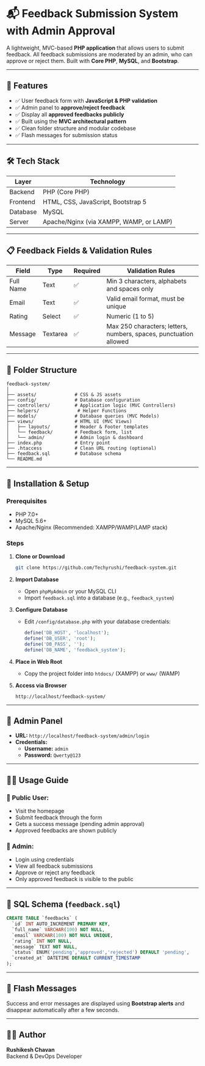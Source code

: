 # 📬 Feedback Submission System with Admin Approval

A lightweight, MVC-based **PHP application** that allows users to submit feedback. All feedback submissions are moderated by an admin, who can approve or reject them. Built with **Core PHP**, **MySQL**, and **Bootstrap**.

---

## 🚀 Features

- ✅ User feedback form with **JavaScript & PHP validation**
- ✅ Admin panel to **approve/reject feedback**
- ✅ Display all **approved feedbacks publicly**
- ✅ Built using the **MVC architectural pattern**
- ✅ Clean folder structure and modular codebase
- ✅ Flash messages for submission status

---

## 🛠️ Tech Stack

| Layer     | Technology       |
|-----------|------------------|
| Backend   | PHP (Core PHP)   |
| Frontend  | HTML, CSS, JavaScript, Bootstrap 5 |
| Database  | MySQL            |
| Server    | Apache/Nginx (via XAMPP, WAMP, or LAMP)

---

## 📋 Feedback Fields & Validation Rules

| Field      | Type    | Required | Validation Rules |
|------------|---------|----------|------------------|
| Full Name  | Text    | ✅       | Min 3 characters, alphabets and spaces only |
| Email      | Text    | ✅       | Valid email format, must be unique |
| Rating     | Select  | ✅       | Numeric (1 to 5) |
| Message    | Textarea| ✅       | Max 250 characters; letters, numbers, spaces, punctuation allowed |

---

## 📂 Folder Structure

```
feedback-system/
│
├── assets/              # CSS & JS assets
├── config/              # Database configuration
├── controllers/         # Application logic (MVC Controllers)
├── helpers/              # Helper Functions
├── models/              # Database queries (MVC Models)
├── views/               # HTML UI (MVC Views)
│   ├── layouts/         # Header & Footer templates
│   └── feedback/        # Feedback form, list
│   └── admin/           # Admin login & dashboard
├── index.php            # Entry point
├── .htaccess            # Clean URL routing (optional)
├── feedback.sql         # Database schema
└── README.md
```

---

## 🧪 Installation & Setup

### Prerequisites
- PHP 7.0+
- MySQL 5.6+
- Apache/Nginx (Recommended: XAMPP/WAMP/LAMP stack)

### Steps

1. **Clone or Download**
   ```bash
   git clone https://github.com/Techyrushi/feedback-system.git
   ```

2. **Import Database**
   - Open `phpMyAdmin` or your MySQL CLI
   - Import `feedback.sql` into a database (e.g., `feedback_system`)

3. **Configure Database**
   - Edit `/config/database.php` with your database credentials:
     ```php
     define('DB_HOST', 'localhost');
     define('DB_USER', 'root');
     define('DB_PASS', '');
     define('DB_NAME', 'feedback_system');
     ```

4. **Place in Web Root**
   - Copy the project folder into `htdocs/` (XAMPP) or `www/` (WAMP)

5. **Access via Browser**
   ```
   http://localhost/feedback-system/
   ```

---

## 🔐 Admin Panel

- **URL:** `http://localhost/feedback-system/admin/login`
- **Credentials:**
  - **Username:** `admin`
  - **Password:** `Qwerty@123`

---

## 👨‍💻 Usage Guide

### 🔸 Public User:
- Visit the homepage
- Submit feedback through the form
- Gets a success message (pending admin approval)
- Approved feedbacks are shown publicly

### 🔸 Admin:
- Login using credentials
- View all feedback submissions
- Approve or reject any feedback
- Only approved feedback is visible to the public

---

## 📄 SQL Schema (`feedback.sql`)

```sql
CREATE TABLE `feedbacks` (
  `id` INT AUTO_INCREMENT PRIMARY KEY,
  `full_name` VARCHAR(100) NOT NULL,
  `email` VARCHAR(100) NOT NULL UNIQUE,
  `rating` INT NOT NULL,
  `message` TEXT NOT NULL,
  `status` ENUM('pending','approved','rejected') DEFAULT 'pending',
  `created_at` DATETIME DEFAULT CURRENT_TIMESTAMP
);
```

---

## 💬 Flash Messages

Success and error messages are displayed using **Bootstrap alerts** and disappear automatically after a few seconds.

---

## 👨‍💻 Author

**Rushikesh Chavan**  
Backend & DevOps Developer